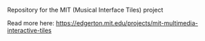 Repository for the MIT (Musical Interface Tiles) project

Read more here:
https://edgerton.mit.edu/projects/mit-multimedia-interactive-tiles
